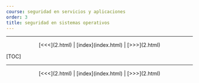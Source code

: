 ```yaml
---
course: seguridad en servicios y aplicaciones
order: 3
title: seguridad en sistemas operativos
---
```


--------

<center>[<<<](2.html) | [index](index.html) | [>>>](2.html)</center>

[TOC]

--------

<center>[<<<](2.html) | [index](index.html) | [>>>](2.html)</center>
